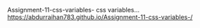 Assignment-11-css-variables-
css variables...
https://abdurraihan783.github.io/Assignment-11-css-variables-/
